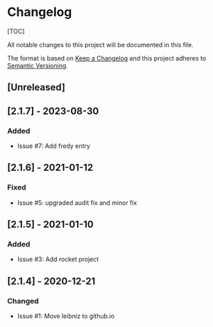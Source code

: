 # Changelog

[TOC]

All notable changes to this project will be documented in this file.

The format is based on [Keep a Changelog](http://keepachangelog.com/en/1.0.0/)
and this project adheres to [Semantic Versioning](http://semver.org/spec/v2.0.0.html).

## [Unreleased]

## [2.1.7] - 2023-08-30

### Added

- Issue #7: Add fredy entry

## [2.1.6] - 2021-01-12

### Fixed

- Issue #5: upgraded audit fix and minor fix

## [2.1.5] - 2021-01-10

### Added

- Issue #3: Add rocket project

## [2.1.4] - 2020-12-21

### Changed

- Issue #1: Move leibniz to github.io
